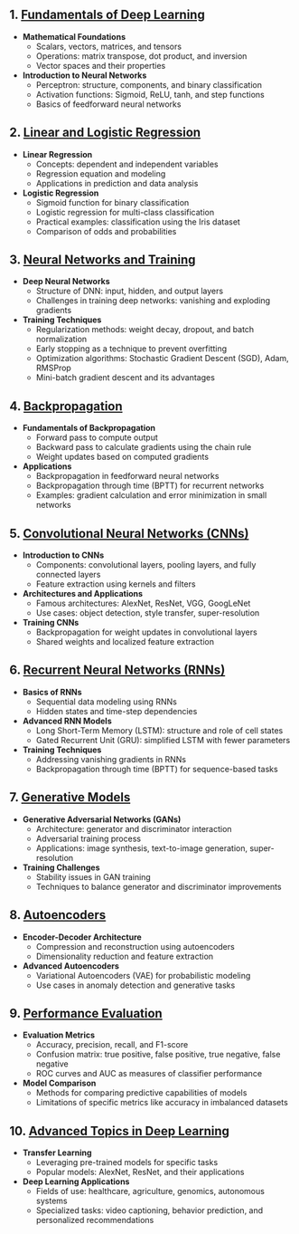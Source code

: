 

## 1. [Fundamentals of Deep Learning](Fundamentals%20of%20Deep%20Learning.md)

- **Mathematical Foundations**
  - Scalars, vectors, matrices, and tensors
  - Operations: matrix transpose, dot product, and inversion
  - Vector spaces and their properties
- **Introduction to Neural Networks**
  - Perceptron: structure, components, and binary classification
  - Activation functions: Sigmoid, ReLU, tanh, and step functions
  - Basics of feedforward neural networks

## 2. [Linear and Logistic Regression](Linear%20and%20Logistic%20Regression.md)

- **Linear Regression**
  - Concepts: dependent and independent variables
  - Regression equation and modeling
  - Applications in prediction and data analysis
- **Logistic Regression**
  - Sigmoid function for binary classification
  - Logistic regression for multi-class classification
  - Practical examples: classification using the Iris dataset
  - Comparison of odds and probabilities

## 3. [Neural Networks and Training](Neural%20Networks%20and%20Training.md)

- **Deep Neural Networks**
  - Structure of DNN: input, hidden, and output layers
  - Challenges in training deep networks: vanishing and exploding gradients
- **Training Techniques**
  - Regularization methods: weight decay, dropout, and batch normalization
  - Early stopping as a technique to prevent overfitting
  - Optimization algorithms: Stochastic Gradient Descent (SGD), Adam, RMSProp
  - Mini-batch gradient descent and its advantages

## 4. [Backpropagation](Backpropagation.md)

- **Fundamentals of Backpropagation**
  - Forward pass to compute output
  - Backward pass to calculate gradients using the chain rule
  - Weight updates based on computed gradients
- **Applications**
  - Backpropagation in feedforward neural networks
  - Backpropagation through time (BPTT) for recurrent networks
  - Examples: gradient calculation and error minimization in small networks

## 5. [Convolutional Neural Networks (CNNs)](Convolutional%20Neural%20Networks%20(CNNs).md)

- **Introduction to CNNs**
  - Components: convolutional layers, pooling layers, and fully connected layers
  - Feature extraction using kernels and filters
- **Architectures and Applications**
  - Famous architectures: AlexNet, ResNet, VGG, GoogLeNet
  - Use cases: object detection, style transfer, super-resolution
- **Training CNNs**
  - Backpropagation for weight updates in convolutional layers
  - Shared weights and localized feature extraction

## 6. [Recurrent Neural Networks (RNNs)](Recurrent%20Neural%20Networks%20(RNNs).md)

- **Basics of RNNs**
  - Sequential data modeling using RNNs
  - Hidden states and time-step dependencies
- **Advanced RNN Models**
  - Long Short-Term Memory (LSTM): structure and role of cell states
  - Gated Recurrent Unit (GRU): simplified LSTM with fewer parameters
- **Training Techniques**
  - Addressing vanishing gradients in RNNs
  - Backpropagation through time (BPTT) for sequence-based tasks

## 7. [Generative Models](Generative%20Models.md)

- **Generative Adversarial Networks (GANs)**
  - Architecture: generator and discriminator interaction
  - Adversarial training process
  - Applications: image synthesis, text-to-image generation, super-resolution
- **Training Challenges**
  - Stability issues in GAN training
  - Techniques to balance generator and discriminator improvements

## 8. [Autoencoders](Autoencoders.md)

- **Encoder-Decoder Architecture**
  - Compression and reconstruction using autoencoders
  - Dimensionality reduction and feature extraction
- **Advanced Autoencoders**
  - Variational Autoencoders (VAE) for probabilistic modeling
  - Use cases in anomaly detection and generative tasks

## 9. [Performance Evaluation](Performance%20Evaluation.md)

- **Evaluation Metrics**
  - Accuracy, precision, recall, and F1-score
  - Confusion matrix: true positive, false positive, true negative, false negative
  - ROC curves and AUC as measures of classifier performance
- **Model Comparison**
  - Methods for comparing predictive capabilities of models
  - Limitations of specific metrics like accuracy in imbalanced datasets

## 10. [Advanced Topics in Deep Learning](Advanced%20Topics%20in%20Deep%20Learning.md)

- **Transfer Learning**
  - Leveraging pre-trained models for specific tasks
  - Popular models: AlexNet, ResNet, and their applications
- **Deep Learning Applications**
  - Fields of use: healthcare, agriculture, genomics, autonomous systems
  - Specialized tasks: video captioning, behavior prediction, and personalized recommendations
